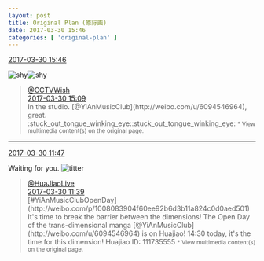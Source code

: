 ```yaml
---
layout: post
title: Original Plan (原际画)
date: 2017-03-30 15:46
categories: [ 'original-plan' ]
---
```


<div class="weibo-info">
  <a href="http://weibo.com/5626539553/ECbZz07fs">2017-03-30 15:46</a>
</div>

![shy](http://img.t.sinajs.cn/t4/appstyle/expression/ext/normal/6e/shamea_org.gif)![shy](http://img.t.sinajs.cn/t4/appstyle/expression/ext/normal/6e/shamea_org.gif)

<!-- more -->

> <div class="weibo-post-name">
>   <a href="http://weibo.com/cctvwish">@CCTVWish</a>
> </div>
> <div class="weibo-info">
>   <a href="http://weibo.com/3802580928/ECbKDbcMr">2017-03-30 15:09</a>
> </div>
> In the studio. [@YiAnMusicClub](http://weibo.com/u/6094546964), great. :stuck_out_tongue_winking_eye::stuck_out_tongue_winking_eye:  
> <small>* View multimedia content(s) on the original page.</small>

---

<div class="weibo-info">
  <a href="http://weibo.com/5626539553/ECaqsA0eh">2017-03-30 11:47</a>
</div>

Waiting for you. ![titter](http://img.t.sinajs.cn/t4/appstyle/expression/ext/normal/19/heia_org.gif)

> <div class="weibo-post-name">
>   <a href="http://weibo.com/huajiaozhibo">@HuaJiaoLive</a>
> </div>
> <div class="weibo-info">
>   <a href="http://weibo.com/5586100914/ECanktNk1">2017-03-30 11:39</a>
> </div>
> [#YiAnMusicClubOpenDay](http://weibo.com/p/1008083904f60ee92b6d3b11a824c0d0aed501) It's time to break the barrier between the dimensions! The Open Day of the trans-dimensional manga [@YiAnMusicClub](http://weibo.com/u/6094546964) is on Huajiao! 14:30 today, it's the time for this dimension! Huajiao ID: 111735555  
> <small>* View multimedia content(s) on the original page.</small>
